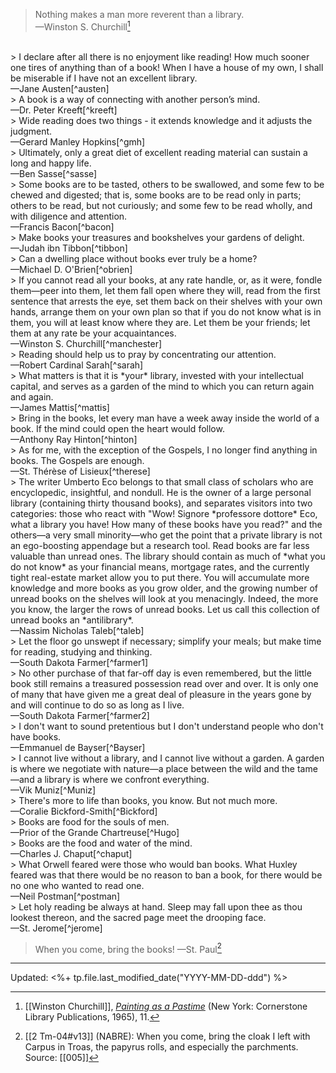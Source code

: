> Nothing makes a man more reverent than a library. <br> —Winston S. Churchill[^churchill]

[^churchill]: [[Winston Churchill]], [*Painting as a Pastime*](https://www.amazon.com/Painting-as-Pastime-Winston-Churchilll/dp/B00KF43MF6/ref=sr_1_2?ie=UTF8&qid=1523223509&sr=8-2&keywords=painting+as+a+pastime&dpID=615Ovsq-oWL&preST=_SY291_BO1,204,203,200_QL40_&dpSrc=srch) (New York: Cornerstone Library Publications, 1965), 11.

<br>
> I declare after all there is no enjoyment like reading! How much sooner one tires of anything than of a book! When I have a house of my own, I shall be miserable if I have not an excellent library. <br> —Jane Austen[^austen]

[^austen]: Jane Austen, [*Pride and Prejudice*](https://www.amazon.com/Pride-Prejudice-Modern-Library-Classics/dp/0679783261/ref=sr_1_1?ie=UTF8&qid=1523223859&sr=8-1&keywords=0679783261) (New York: The Modern Library, 2000), 41.

<br>
> A book is a way of connecting with another person’s mind. <br> —Dr. Peter Kreeft[^kreeft]

[^kreeft]: [[Peter Kreeft]], [“The 10 Books Nobody Should Be Allowed to Die Without Reading”](https://youtu.be/bLm5RggbhlE?t=43), Delivered at Immaculata Classical Academy, December 3, 2017.

<br>
> Wide reading does two things - it extends knowledge and it adjusts the judgment. <br> —Gerard Manley Hopkins[^gmh]

[^gmh]: [[Gerard Manley Hopkins]], [*Poems and Prose of Gerard Manley Hopkins*](https://www.amazon.com/Penguin-Classics-Gerard-Manley-Hopkins/dp/0140420150/ref=sr_1_1?ie=UTF8&qid=1523224414&sr=8-1&keywords=0140420150&dpID=41bo8cFs0sL&preST=_SY291_BO1,204,203,200_QL40_&dpSrc=srch) (New York: Penguin Books, 1963), 210. (in a letter to Robert Bridges)

<br>
> Ultimately, only a great diet of excellent reading material can sustain a long and happy life. <br> —Ben Sasse[^sasse]

[^sasse]: Ben Sasse, [*The Vanishing American Adult*](https://www.amazon.com/Vanishing-American-Adult-Coming-Crisis/dp/1250114403/ref=sr_1_1?ie=UTF8&qid=1523224820&sr=8-1&keywords=vanishing+american+adult) (New York: St. Martin's, 2017), 241.

<br>
> Some books are to be tasted, others to be swallowed, and some few to be chewed and
digested; that is, some books are to be read only in parts; others to be read, but not curiously; and some few
to be read wholly, and with diligence and attention.  <br> —Francis Bacon[^bacon]

[^bacon]: Francis Bacon, ["Of Studies"](http://www.psy.gla.ac.uk/~steve/best/BaconJohnson.pdf), 1625.

<br>
> Make books your treasures and bookshelves your gardens of delight.  <br> —Judah ibn Tibbon[^tibbon]

[^tibbon]: 12th century Judaic scholar Judah ibn Tibbon, quoted in David Sax, [*The Revenge of Analog*](https://www.amazon.com/Revenge-Analog-Real-Things-Matter/dp/1610398211/ref=sr_1_1?ie=UTF8&qid=1523234526&sr=8-1&keywords=the+revenge+of+analog&dpID=61fE-QEXQdL&preST=_SY291_BO1,204,203,200_QL40_&dpSrc=srch) (New York: Perscus Books, 2016), 121.

<br>
> Can a dwelling place without books ever truly be a home?  <br> —Michael D. O'Brien[^obrien]

[^obrien]: Michael D. O'Brien, [*The Island of the World*](https://www.amazon.com/Island-World-Michael-D-OBrien/dp/1586174908/ref=sr_1_1?ie=UTF8&qid=1526629279&sr=8-1&keywords=island+of+the+world) (San Francisco: Ignatius, 2007), 777.

<br>
> If you cannot read all your books, at any rate handle, or, as it were, fondle them—peer into them, let them fall open where they will, read from the first sentence that arrests the eye, set them back on their shelves with your own hands, arrange them on your own plan so that if you do not know what is in them, you will at least know where they are. Let them be your friends; let them at any rate be your acquaintances.<br> —Winston S. Churchill[^manchester]

[^manchester]: [[Winston Churchill]], quoted in William Manchester, *[[2018-07-11-Last Lion—Visions of Glory|The Last Lion: Winston Spencer Churchill: Visions of Glory, 1874-1932]]* (New York: Little, Brown and Company, 1983), 31.

<br>
> Reading should help us to pray by concentrating our attention.<br> —Robert Cardinal Sarah[^sarah]

[^sarah]: Robert Cardinal Sarah, [*The Power of Silence: Against the Dictatorship of Noise*](https://www.amazon.com/Power-Silence-Against-Dictatorship-Noise/dp/1621641910/ref=sr_1_1?ie=UTF8&qid=1549836453&sr=8-1&keywords=robert+cardinal+sarah) (San Francisco: Ignatius, 2017), 31.

<br>
> What matters is that it is *your* library, invested with your intellectual capital, and serves as a garden of the mind to which you can return again and again.<br> —James Mattis[^mattis]

[^mattis]: Adm. James Stavridis & R. Manning Ancell, [*The Leader's Bookshelf*](https://www.amazon.com/Leaders-Bookshelf-James-Stavridis/dp/1682471799/ref=sr_1_1?crid=20911MCXTRS4R&keywords=the+leader%27s+bookshelf&qid=1553279948&s=gateway&sprefix=shadow+white+9%2F1%2Caps%2C167&sr=8-1) (Annapolis: Naval Institute Press, 2017), 249.

<br>
> Bring in the books, let every man have a week away inside the world of a book. If the mind could open the heart would follow. <br> —Anthony Ray Hinton[^hinton]

[^hinton]: Anthony Ray Hinton, [*The Sun Does Shine*](https://www.amazon.com/Sun-Does-Shine-Freedom-Selection/dp/1250309476/ref=sr_1_1?keywords=the+sun+does+shine&qid=1574125482&sr=8-1) (New York: St. Martin's Press, 2018), 153.

<br>
> As for me, with the exception of the Gospels, I no longer find anything in books. The Gospels are enough. <br> —St. Thérèse of Lisieux[^therese]

[^therese]: Fr. Christopher Rengers O.F.M.Cap., [*The 35 Doctors of the Church*](https://www.amazon.com/35-Doctors-Church-Revised/dp/161890647X/ref=sr_1_1?keywords=the+35+doctors+of+the+church&qid=1583271865&sr=8-1) (Charlotte: TAN Books, 2014), 699.

<br>
> The writer Umberto Eco belongs to that small class of scholars who are encyclopedic, insightful, and nondull. He is the owner of a large personal library (containing thirty thousand books), and separates visitors into two categories: those who react with "Wow! Signore *professore dottore* Eco, what a library you have! How many of these books have you read?" and the others—a very small minority—who get the point that a private library is not an ego-boosting appendage but a research tool. Read books are far less valuable than unread ones. The library should contain as much of *what you do not know* as your financial means, mortgage rates, and the currently tight real-estate market allow you to put there. You will accumulate more knowledge and more books as you grow older, and the growing number of unread books on the shelves will look at you menacingly. Indeed, the more you know, the larger the rows of unread books. Let us call this collection of unread books an *antilibrary*. <br> —Nassim Nicholas Taleb[^taleb]

[^taleb]: [[Nassim Nicholas Taleb]], *[[2020-05-12-The Black Swan]]* (New York: Random House, 2007), 1.

<br>
> Let the floor go unswept if necessary; simplify your meals; but make time for reading, studying and thinking. <br> —South Dakota Farmer[^farmer1]

[^farmer1]: Lindell, Lisa R. [“‘So Long as I Can Read’: Farm Women's Reading Experiences in Depression-Era South Dakota.”](https://openprairie.sdstate.edu/cgi/viewcontent.cgi?article=1026&context=library_pubs) *Agricultural History*, vol. 83, no. 4, 2009, pp. 503–527. JSTOR, www.jstor.org/stable/40607531. Accessed 7 May 2020.

<br>
> No other purchase of that far-off day is even remembered, but the little book still remains a treasured possession read over and over. It is only one of many that have given me a great deal of pleasure in the years gone by and will continue to do so as long as I live. <br> —South Dakota Farmer[^farmer2]

[^farmer2]: Lindell, Lisa R. [“‘So Long as I Can Read’: Farm Women's Reading Experiences in Depression-Era South Dakota.”](https://openprairie.sdstate.edu/cgi/viewcontent.cgi?article=1026&context=library_pubs) *Agricultural History*, vol. 83, no. 4, 2009, pp. 503–527. JSTOR, www.jstor.org/stable/40607531. Accessed 7 May 2020. <br><br> Also this one: “How many, many times I have been asked, ‘Don’t you get terribly lonely out there, so far from town, so isolated?’ And always my answer has been, ‘Never, so long as I can read!’”

<br>
> I don't want to sound pretentious but I don't understand people who don't have books. <br> —Emmanuel de Bayser[^Bayser]

[^Bayser]: Nina Freudenberger, [*Bibliostyle*](https://www.amazon.com/Bibliostyle-How-Live-Home-Books/dp/0525575448/ref=sr_1_1?crid=1SHK3MTM48PXM&dchild=1&keywords=bibliostyle&qid=1598916492&sprefix=women%27s+bath%2Caps%2C214&sr=8-1) (New York: Random House, 2019), 59.

<br>
> I cannot live without a library, and I cannot live without a garden. A garden is where we negotiate with nature—a place between the wild and the tame—and a library is where we confront everything. <br> —Vik Muniz[^Muniz]

[^Muniz]: Nina Freudenberger, [*Bibliostyle*](https://www.amazon.com/Bibliostyle-How-Live-Home-Books/dp/0525575448/ref=sr_1_1?crid=1SHK3MTM48PXM&dchild=1&keywords=bibliostyle&qid=1598916492&sprefix=women%27s+bath%2Caps%2C214&sr=8-1) (New York: Random House, 2019), 99.

<br>
> There's more to life than books, you know. But not much more. <br> —Coralie Bickford-Smith[^Bickford]

[^Bickford]: Nina Freudenberger, [*Bibliostyle*](https://www.amazon.com/Bibliostyle-How-Live-Home-Books/dp/0525575448/ref=sr_1_1?crid=1SHK3MTM48PXM&dchild=1&keywords=bibliostyle&qid=1598916492&sprefix=women%27s+bath%2Caps%2C214&sr=8-1) (New York: Random House, 2019), 205.

<br>
> Books are food for the souls of men. <br> —Prior of the Grande Chartreuse[^Hugo]

[^Hugo]: Katy Beebe, [*Brother Hugo and the Bear*](https://www.amazon.com/Brother-Hugo-Bear-Katy-Beebe/dp/0802854079) (Grand Rapids: Erdmans Books, 2014), 6. The prior's full quote is "Of course you may borrow our copy of St. Augustine's Letters. Just remember that books are food for the souls of men, not for the stomachs of bears."

<br>
> Books are the food and water of the mind.<br> —Charles J. Chaput[^chaput]

[^chaput]: [[Charles J. Chaput]], [*Things Worth Dying For: Thoughts on a Life Worth Living*](https://us.macmillan.com/books/9781250239785) (New York: Henry Holt/Macmillan, 2021), 50. This is a rearrangement of his quote: ""My parents filled both with the food and water of the mind: books."

<br>
> What Orwell feared were those who would ban books. What Huxley feared was that there would be no reason to ban a book, for there would be no one who wanted to read one.<br> —Neil Postman[^postman]

[^postman]: [[Neil Postman]], *[[~2021-11-12-Amusing Ourselves to Death]]* (New York: Penguin, 1985/2005), xix.

<br>
> Let holy reading be always at hand. Sleep may fall upon thee as thou lookest thereon, and the sacred page meet the drooping face.<br> —St. Jerome[^jerome]

[^jerome]: [St. Jerome: A Patron for An Angry Time](https://catholicexchange.com/st-jerome-a-patron-for-an-angry-time)


>When you come, bring the books!
>—St. Paul[^paul]

[^paul]: [[2 Tm-04#v13]] (NABRE): When you come, bring the cloak I left with Carpus in Troas, the papyrus rolls, and especially the parchments. Source: [[005]]


---
Updated: <%+ tp.file.last_modified_date("YYYY-MM-DD-ddd") %>
